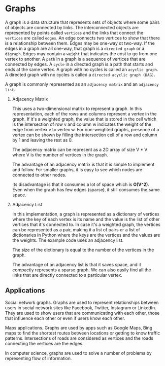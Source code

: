 # Graphs
A graph is a data structure that represents sets of objects where some pairs of objects are
connected by links. The interconnected objects are represented by points called `vertices` and the
links that connect the `vertices` are called `edges`. An edge connects two vertices to show that
there is a relationship between them. Edges may be one-way ot two-way. If the edges in a graph are
all one-way, that graph is a `directed graph` or a `digraph`. Edges may contain a `weight` that
indicates the cost to go from one vertex to another. A `path` in a graph is a sequence of vertices
that are connected by edges. A `cycle` in a directed graph is a path that starts and ends at the same
vertex. A graph with no cycles is called an `acyclic graph`. A directed graph with no cycles is called a
`directed acyclic graph (DAG)`.

A graph is commonly represented as an `adjacency matrix` and an `adjacency list`.

1. Adjacency Matrix

   This uses a two-dimensional matrix to represent a graph. In this representation, each of the rows
   and columns represent a vertex in the graph. If it's a weighted graph, the value that is stored in
   the cell which is the intersection of row v and column w indicates the weight of the edge from vertex
   v to vertex w. For non-weighted graphs, presence of a vertex can be shown by filling the intersection cell
   of a row and column by 1 and leaving the rest as 0.

   The adjacency matrix can be represent as a 2D array of size V * V where V is the number of vertices in
   the graph.

   The advantage of an adjacency matrix is that it is simple to implement and follow. For smaller graphs, it
   is easy to see which nodes are connected to other nodes.

   Its disadvantage is that it consumes a lot of space which is **O(V^2)**. Even when the graph has few edges
   (sparse), it still consumes the same space.
1. Adjacency List

   In this implementation, a graph is represented as a dictionary of vertices where the key of each vertex is its name
   and the value is the list of other vertices that it's connected to. In case it's a weighted graph, the vertices can be
   represented as a pair, making it a list of pairs or a list of dictionaries in Python where the keys are the
   vertices and the values are the weights. The example code uses an adjacency list.

   The size of the dictionary is equal to the number of the vertices in the graph.

   The advantage of an adjacency list is that it saves space, and it compactly represents a sparse graph.
   We can also easily find all the links that are directly connected to a particular vertex.


## Applications
Social network graphs. Graphs are used to represent relationships between users in social network sites
like Facebook, Twitter, Instagram or LinkedIn. They are used to show users that are communicating with each other,
those that influence each other or even if users know each other.

Maps applications. Graphs are used by apps such as Google Maps, Bing maps to find the shortest routes between
locations or getting to know traffic patterns. Intersections of roads are considered as vertices and the roads
connecting the vertices are the edges.

In computer science, graphs are used to solve a number of problems by representing flow of
information.

